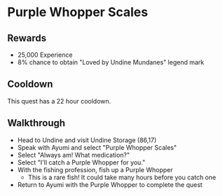 # Purple Whopper Scales

## Rewards

- 25,000 Experience
- 8% chance to obtain "Loved by Undine Mundanes" legend mark

## Cooldown

This quest has a 22 hour cooldown.

## Walkthrough

- Head to Undine and visit Undine Storage (86,17)
- Speak with Ayumi and select "Purple Whopper Scales"
- Select "Always am! What medication?"
- Select "I'll catch a Purple Whopper for you."
- With the fishing profession, fish up a Purple Whopper
    - This is a rare fish! It could take many hours before you catch one
- Return to Ayumi with the Purple Whopper to complete the quest
